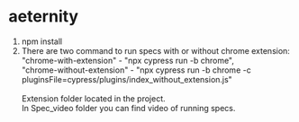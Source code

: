 # aeternity
1. npm install
2. There are two command to run specs with or without chrome extension: \
  "chrome-with-extension" - "npx cypress run -b chrome",\
  "chrome-without-extension" - "npx cypress run -b chrome -c pluginsFile=cypress/plugins/index_without_extension.js"\
  \
 Extension folder located in the project.\
 In Spec_video folder you can find video of running specs.
